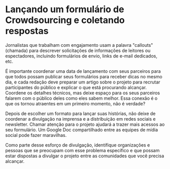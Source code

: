 # Lançando um formulário de Crowdsourcing e coletando respostas

Jornalistas que trabalham com engajamento usam a palavra "callouts" \(chamada\) para descrever solicitações de informações de leitores ou espectadores, incluindo formulários de envio, links de e-mail dedicados, etc.

É importante coordenar uma data de lançamento com seus parceiros para que todos possam publicar seus formulários para receber dicas no mesmo dia, e cada redação deve preparar um artigo sobre o projeto para recrutar participantes do público e explicar o que está procurando alcançar. Coordene os detalhes técnicos, mas deixe espaço para os seus parceiros falarem com o público deles como eles sabem melhor. Essa conexão é o que os tornou atraentes em um primeiro momento, não é verdade?

Depois de escolher um formato para lançar suas histórias, não deixe de coordenar a divulgação na imprensa e a distribuição em redes sociais e newsletter. Chamar atenção para o projeto ajudará a trazer mais acessos ao seu formulário. Um Google Doc compartilhado entre as equipes de mídia social pode fazer maravilhas.

Como parte desse esforço de divulgação, identifique organizações e pessoas que se preocupam com esse problema específico e que possam estar dispostas a divulgar o projeto entre as comunidades que você precisa alcançar.

